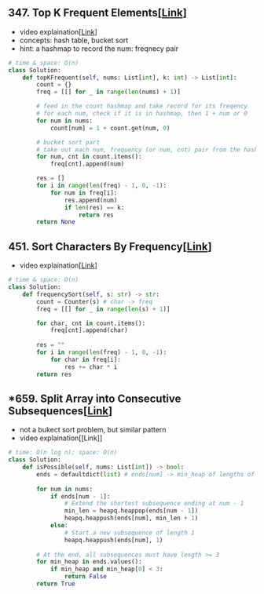 ## 347. Top K Frequent Elements[[Link](https://leetcode.com/problems/top-k-frequent-elements/description/)]
- video explaination[[Link](https://neetcode.io/problems/top-k-elements-in-list)]
- concepts: hash table, bucket sort
- hint: a hashmap to record the num: freqnecy pair

```python
# time & space: O(n)
class Solution:
    def topKFrequent(self, nums: List[int], k: int) -> List[int]:
        count = {}
        freq = [[] for _ in range(len(nums) + 1)]

        # feed in the count hashmap and take record for its freqency
        # for each num, check if it is in hashmap, then 1 + num or 0 
        for num in nums:
            count[num] = 1 + count.get(num, 0)

        # bucket sort part
        # take out each num, frequency (or num, cnt) pair from the hashmap
        for num, cnt in count.items():
            freq[cnt].append(num)

        res = []
        for i in range(len(freq) - 1, 0, -1):
            for num in freq[i]:
                res.append(num)
                if len(res) == k:
                    return res
        return None
```

## 451. Sort Characters By Frequency[[Link](https://leetcode.com/problems/sort-characters-by-frequency/)]

- video explaination[[Link](https://neetcode.io/solutions/sort-characters-by-frequency)]

```python
# time & space: O(n)
class Solution:
    def frequencySort(self, s: str) -> str:
        count = Counter(s) # char -> freq
        freq = [[] for _ in range(len(s) + 1)]

        for char, cnt in count.items():
            freq[cnt].append(char)
        
        res = ""
        for i in range(len(freq) - 1, 0, -1):
            for char in freq[i]:
                res += char * i
        return res
```

## *659. Split Array into Consecutive Subsequences[[Link](https://leetcode.com/problems/split-array-into-consecutive-subsequences/description/)]

- not a bukect sort problem, but similar pattern
- video explaination[[Link]]

```python
# time: O(n log n); space: O(n)
class Solution:
    def isPossible(self, nums: List[int]) -> bool:
        ends = defaultdict(list) # ends[num] -> min_heap of lengths of subsequences ending at num
        
        for num in nums:
            if ends[num - 1]:
                # Extend the shortest subsequence ending at num - 1
                min_len = heapq.heappop(ends[num - 1])
                heapq.heappush(ends[num], min_len + 1)
            else:
                # Start a new subsequence of length 1
                heapq.heappush(ends[num], 1)
        
        # At the end, all subsequences must have length >= 3
        for min_heap in ends.values():
            if min_heap and min_heap[0] < 3:
                return False
        return True
```
